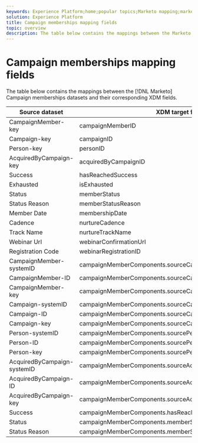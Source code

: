```yaml
---
keywords: Experience Platform;home;popular topics;Marketo mapping;marketo mapping;Campaign memberships mapping;campaign memberships mapping
solution: Experience Platform
title: Campaign memberships mapping fields
topic: overview
description: The table below contains the mappings between the Marketo Campaign memberships dataset and their corresponding XDM fields.
---
```


# Campaign memberships mapping fields

The table below contains the mappings between the [!DNL Marketo] Campaign memberships datasets and their corresponding XDM fields.

| Source dataset | XDM target field |
| -------------- | ---------------- |
| CampaignMember-key | campaignMemberID |
| Campaign-key | campaignID |
| Person-key | personID |
| AcquiredByCampaign-key | acquiredByCampaignID |
| Success | hasReachedSuccess |
| Exhausted | isExhausted |
| Status | memberStatus |
| Status Reason | memberStatusReason |
| Member Date | membershipDate |
| Cadence | nurtureCadence |
| Track Name | nurtureTrackName |
| Webinar Url | webinarConfirmationUrl |
| Registration Code | webinarRegistrationID |
| CampaignMember-systemID | campaignMemberComponents.sourceCampaignMemberID.systemID |
| CampaignMember-ID | campaignMemberComponents.sourceCampaignMemberID.ID |
| CampaignMember-key | campaignMemberComponents.sourceCampaignMemberID.key |
| Campaign-systemID | campaignMemberComponents.sourceCampaignID.systemID |
| Campaign-ID | campaignMemberComponents.sourceCampaignID.ID |
| Campaign-key | campaignMemberComponents.sourceCampaignID.key |
| Person-systemID | campaignMemberComponents.sourcePersonID.systemID |
| Person-ID | campaignMemberComponents.sourcePersonID.ID |
| Person-key | campaignMemberComponents.sourcePersonID.key |
| AcquiredByCampaign-systemID | campaignMemberComponents.sourceAcquiredByCampaignID.systemID |
| AcquiredByCampaign-ID | campaignMemberComponents.sourceAcquiredByCampaignID.ID |
| AcquiredByCampaign-key | campaignMemberComponents.sourceAcquiredByCampaignID.key |
| Success | campaignMemberComponents.hasReachedSuccess |
| Status | campaignMemberComponents.memberStatus |
| Status Reason | campaignMemberComponents.memberStatusReason |